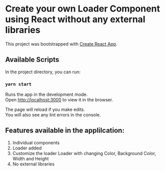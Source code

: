 # Create your own Loader Component using React without any external libraries

This project was bootstrapped with [Create React App](https://github.com/facebook/create-react-app).

## Available Scripts

In the project directory, you can run:

### `yarn start`

Runs the app in the development mode.\
Open [http://localhost:3000](http://localhost:3000) to view it in the browser.

The page will reload if you make edits.\
You will also see any lint errors in the console.

## Features available in the applilcation:
1. Individual components
2. Loader added
3. Customize the loader Loader with changing Color, Background Color, Width and Height
4. No external libraries
